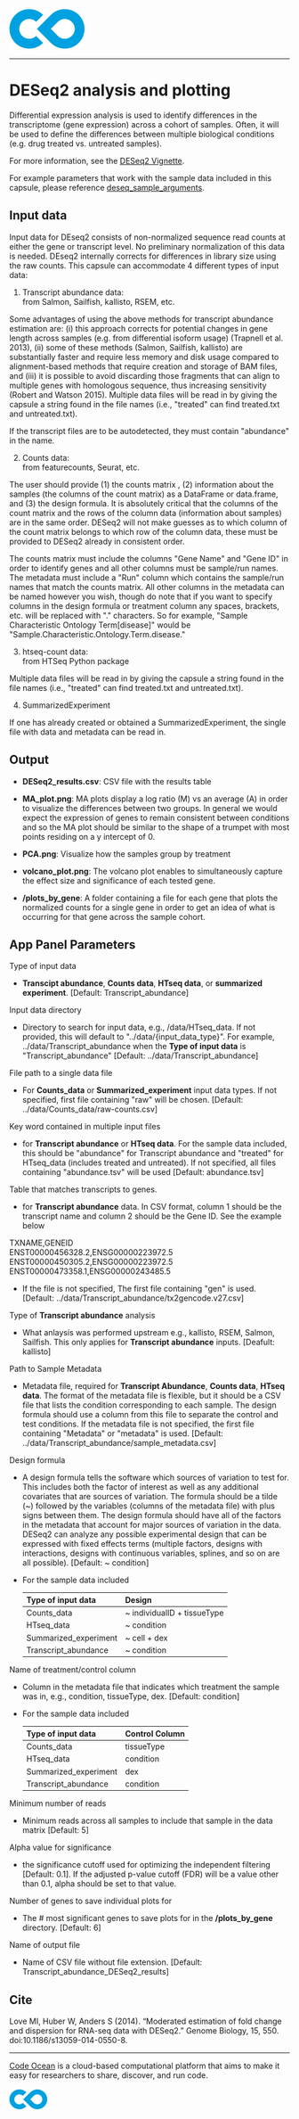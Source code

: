[![Code Ocean Logo](images/CO_logo_135x72.png)](http://codeocean.com/product)

<hr>

# DESeq2 analysis and plotting

Differential expression analysis is used to identify differences in the transcriptome (gene expression) across a cohort of samples. Often, it will be used to define the differences between multiple biological conditions (e.g. drug treated vs. untreated samples). 

For more information, see the [DESeq2 Vignette](https://bioconductor.org/packages/release/bioc/vignettes/DESeq2/inst/doc/DESeq2.html).

For example parameters that work with the sample data included in this capsule, please reference [deseq_sample_arguments](deseq_sample_arguments.csv).

## Input data

Input data for DEseq2 consists of non-normalized sequence read counts at either the gene or transcript level. No preliminary normalization of this data is needed. DEseq2 internally corrects for differences in library size using the raw counts. This capsule can accommodate 4 different types of input data: 

1. Transcript abundance data: <br>
from Salmon, Sailfish, kallisto, RSEM, etc. 

Some advantages of using the above methods for transcript abundance estimation are: (i) this approach corrects for potential changes in gene length across samples (e.g. from differential isoform usage) (Trapnell et al. 2013), (ii) some of these methods (Salmon, Sailfish, kallisto) are substantially faster and require less memory and disk usage compared to alignment-based methods that require creation and storage of BAM files, and (iii) it is possible to avoid discarding those fragments that can align to multiple genes with homologous sequence, thus increasing sensitivity (Robert and Watson 2015).  Multiple data files will be read in by giving the capsule a string found in the file names (i.e., "treated" can find treated.txt and untreated.txt). 

If the transcript files are to be autodetected, they must contain "abundance" in the name. 


2. Counts data: <br>
from featurecounts, Seurat, etc.

The user should provide (1) the counts matrix , (2) information about the samples (the columns of the count matrix) as a DataFrame or data.frame, and (3) the design formula. It is absolutely critical that the columns of the count matrix and the rows of the column data (information about samples) are in the same order. DESeq2 will not make guesses as to which column of the count matrix belongs to which row of the column data, these must be provided to DESeq2 already in consistent order.

The counts matrix must include the columns "Gene Name" and "Gene ID" in order to identify genes and all other columns must be sample/run names. The metadata must include a "Run" column which contains the sample/run names that match the counts matrix. All other columns in the metadata can be named however you wish, though do note that if you want to specify columns in the design formula or treatment column any spaces, brackets, etc. will be replaced with "." characters. So for example, "Sample Characteristic Ontology Term[disease]" would be "Sample.Characteristic.Ontology.Term.disease."

3. htseq-count data: <br>
from HTSeq Python package

Multiple data files will be read in by giving the capsule a string found in the file names (i.e., "treated" can find treated.txt and untreated.txt). 


4. SummarizedExperiment

If one has already created or obtained a SummarizedExperiment, the single file with data and metadata can be read in. 


## Output

- **DESeq2_results.csv**: CSV file with the results table

- **MA_plot.png**: MA plots display a log ratio (M) vs an average (A) in order to visualize the differences between two groups. In general we would expect the expression of genes to remain consistent between conditions and so the MA plot should be similar to the shape of a trumpet with most points residing on a y intercept of 0.

- **PCA.png**: Visualize how the samples group by treatment

- **volcano_plot.png**: The volcano plot enables to simultaneously capture the effect size and significance of each tested gene.

- **/plots_by_gene**: A folder containing a file for each gene that plots the normalized counts for a single gene in order to get an idea of what is occurring for that gene across the sample cohort.

## App Panel Parameters

Type of input data
- **Transcipt abundance**, **Counts data**, **HTseq data**, or **summarized experiment**. [Default: Transcript_abundance]

Input data directory
- Directory to search for input data, e.g., /data/HTseq_data. If not provided, this will default to "../data/{input_data_type}". For example, ../data/Transcript_abundance when the **Type of input data** is "Transcript_abundance" [Default: ../data/Transcript_abundance]

File path to a single data file
- For **Counts_data** or **Summarized_experiment** input data types. If not specified, first file containing "raw" will be chosen. [Default: ../data/Counts_data/raw-counts.csv]

Key word contained in multiple input files
- for **Transcript abundance** or **HTseq data**. For the sample data included, this should be "abundance" for Transcript abundance and "treated" for HTseq_data (includes treated and untreated). If not specified, all files containing "abundance.tsv" will be used [Default: abundance.tsv]

Table that matches transcripts to genes.
- for **Transcript abundance** data. In CSV format, column 1 should be the transcript name and column 2 should be the Gene ID.  See the example below 

TXNAME,GENEID <br>
ENST00000456328.2,ENSG00000223972.5 <br>
ENST00000450305.2,ENSG00000223972.5 <br> 
ENST00000473358.1,ENSG00000243485.5 <br>

- If the file is not specified, The first file containing "gen" is used. [Default: ../data/Transcript_abundance/tx2gencode.v27.csv]

Type of **Transcript abundance** analysis
- What anlaysis was performed upstream e.g., kallisto, RSEM, Salmon, Sailfish. This only applies for **Transcript abundance** inputs. [Deafult: kallisto]

Path to Sample Metadata 
- Metadata file, required for **Transcript Abundance**, **Counts data**, **HTseq data**. The format of the metadata file is flexible, but it should be a CSV file that lists the condition corresponding to each sample. The design formula should use a column from this file to separate the control and test conditions. If the metadata file is not specified, the first file containing "Metadata" or "metadata" is used. [Default: ../data/Transcript_abundance/sample_metadata.csv]

Design formula
- A design formula tells the software which sources of variation to test for. This includes both the factor of interest as well as any additional covariates that are sources of variation. The formula should be a tilde (~) followed by the variables (columns of the metadata file) with plus signs between them. The design formula should have all of the factors in the metadata that account for major sources of variation in the data. DESeq2 can analyze any possible experimental design that can be expressed with fixed effects terms (multiple factors, designs with interactions, designs with continuous variables, splines, and so on are all possible). [Default: ~ condition]

- For the sample data included

    | Type of input data | Design | 
    | :---  | :--- | 
    | Counts_data | ~ individualID + tissueType | 
    | HTseq_data | ~ condition | 
    | Summarized_experiment | ~ cell + dex | 
    | Transcript_abundance | ~ condition |

Name of treatment/control column
- Column in the metadata file that indicates which treatment the sample was in, e.g., condition, tissueType, dex. [Default: condition]

- For the sample data included

    | Type of input data | Control Column | 
    | :---  | :--- | 
    | Counts_data | tissueType | 
    | HTseq_data | condition | 
    | Summarized_experiment | dex | 
    | Transcript_abundance | condition |

Minimum number of reads
- Minimum reads across all samples to include that sample in the data matrix [Default: 5]

Alpha value for significance
- the significance cutoff used for optimizing the independent filtering [Default: 0.1]. If the adjusted p-value cutoff (FDR) will be a value other than 0.1, alpha should be set to that value.

Number of genes to save individual plots for
- The # most significant genes to save plots for in the **/plots_by_gene** directory. [Default: 6]

Name of output file
- Name of CSV file without file extension. [Default: Transcript_abundance_DESeq2_results]


## Cite 

Love MI, Huber W, Anders S (2014). “Moderated estimation of fold change and dispersion for RNA-seq data with DESeq2.” Genome Biology, 15, 550. doi:10.1186/s13059-014-0550-8.

<hr>

[Code Ocean](https://codeocean.com/) is a cloud-based computational platform that aims to make it easy for researchers to share, discover, and run code.<br /><br />
[![Code Ocean Logo](images/CO_logo_68x36.png)](https://www.codeocean.com)